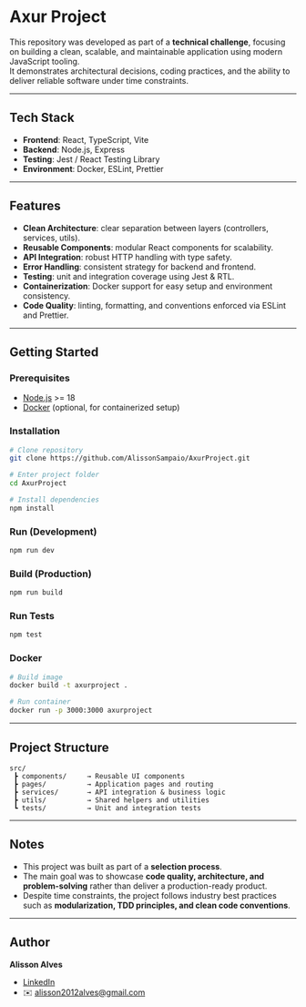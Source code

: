 # Axur Project  

This repository was developed as part of a **technical challenge**, focusing on building a clean, scalable, and maintainable application using modern JavaScript tooling.  
It demonstrates architectural decisions, coding practices, and the ability to deliver reliable software under time constraints.  

---

## Tech Stack
- **Frontend**: React, TypeScript, Vite  
- **Backend**: Node.js, Express  
- **Testing**: Jest / React Testing Library  
- **Environment**: Docker, ESLint, Prettier  

---

## Features
- **Clean Architecture**: clear separation between layers (controllers, services, utils).  
- **Reusable Components**: modular React components for scalability.  
- **API Integration**: robust HTTP handling with type safety.  
- **Error Handling**: consistent strategy for backend and frontend.  
- **Testing**: unit and integration coverage using Jest & RTL.  
- **Containerization**: Docker support for easy setup and environment consistency.  
- **Code Quality**: linting, formatting, and conventions enforced via ESLint and Prettier.  

---

## Getting Started

### Prerequisites
- [Node.js](https://nodejs.org/) >= 18  
- [Docker](https://www.docker.com/) (optional, for containerized setup)  

### Installation
```bash
# Clone repository
git clone https://github.com/AlissonSampaio/AxurProject.git

# Enter project folder
cd AxurProject

# Install dependencies
npm install
```

### Run (Development)
```bash
npm run dev
```

### Build (Production)
```bash
npm run build
```

### Run Tests
```bash
npm test
```

### Docker
```bash
# Build image
docker build -t axurproject .

# Run container
docker run -p 3000:3000 axurproject
```

---

## Project Structure
```
src/
 ┣ components/     → Reusable UI components  
 ┣ pages/          → Application pages and routing  
 ┣ services/       → API integration & business logic  
 ┣ utils/          → Shared helpers and utilities  
 ┗ tests/          → Unit and integration tests  
```

---

## Notes
- This project was built as part of a **selection process**.  
- The main goal was to showcase **code quality, architecture, and problem-solving** rather than deliver a production-ready product.  
- Despite time constraints, the project follows industry best practices such as **modularization, TDD principles, and clean code conventions**.  

---

## Author
**Alisson Alves**  
- [LinkedIn](https://www.linkedin.com/in/alissonsampaio/)  
- ✉️ alisson2012alves@gmail.com  
